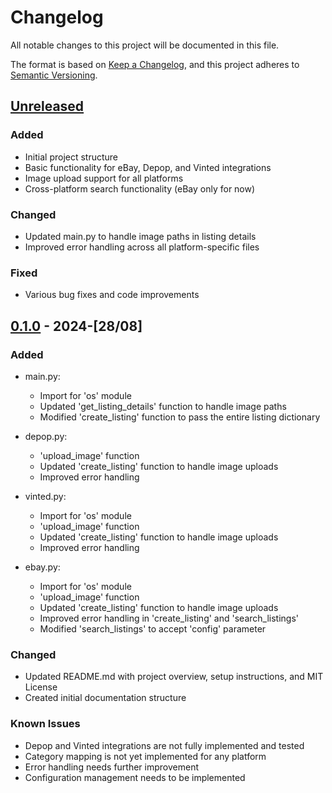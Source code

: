 # Changelog

All notable changes to this project will be documented in this file.

The format is based on [Keep a Changelog](https://keepachangelog.com/en/1.0.0/),
and this project adheres to [Semantic Versioning](https://semver.org/spec/v2.0.0.html).

## [Unreleased]

### Added
- Initial project structure
- Basic functionality for eBay, Depop, and Vinted integrations
- Image upload support for all platforms
- Cross-platform search functionality (eBay only for now)

### Changed
- Updated main.py to handle image paths in listing details
- Improved error handling across all platform-specific files

### Fixed
- Various bug fixes and code improvements

## [0.1.0] - 2024-[28/08]

### Added
- main.py:
  - Import for 'os' module
  - Updated 'get_listing_details' function to handle image paths
  - Modified 'create_listing' function to pass the entire listing dictionary

- depop.py:
  - 'upload_image' function
  - Updated 'create_listing' function to handle image uploads
  - Improved error handling

- vinted.py:
  - Import for 'os' module
  - 'upload_image' function
  - Updated 'create_listing' function to handle image uploads
  - Improved error handling

- ebay.py:
  - Import for 'os' module
  - 'upload_image' function
  - Updated 'create_listing' function to handle image uploads
  - Improved error handling in 'create_listing' and 'search_listings'
  - Modified 'search_listings' to accept 'config' parameter

### Changed
- Updated README.md with project overview, setup instructions, and MIT License
- Created initial documentation structure

### Known Issues
- Depop and Vinted integrations are not fully implemented and tested
- Category mapping is not yet implemented for any platform
- Error handling needs further improvement
- Configuration management needs to be implemented

[Unreleased]: https://github.com/yourusername/your-repo-name/compare/v0.1.0...HEAD
[0.1.0]: https://github.com/yourusername/your-repo-name/releases/tag/v0.1.0